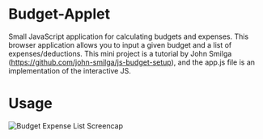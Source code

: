 # Budget-Applet

Small JavaScript application for calculating budgets and expenses. This browser application allows you to input a given budget and a list of expenses/deductions. This mini project is a tutorial by John Smilga (https://github.com/john-smilga/js-budget-setup), and the app.js file is an implementation of the interactive JS. 

# Usage
![Budget Expense List Screencap](https://github.com/slaughterb/Budget-Applet/blob/master/js-budget-setup/usage_screenshot.png)
